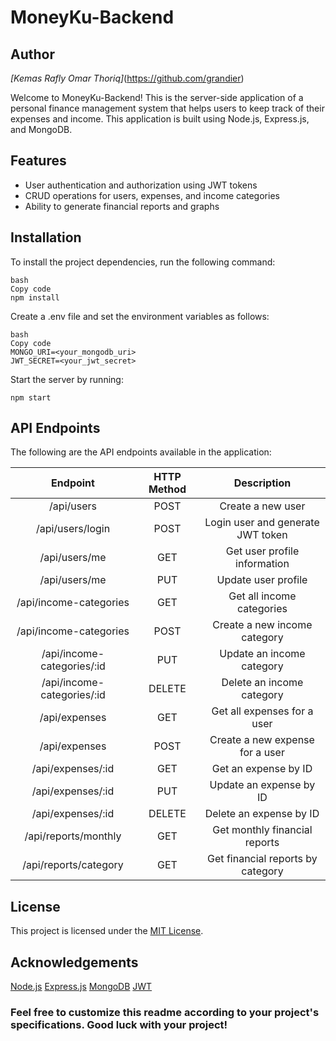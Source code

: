# MoneyKu-Backend

## Author
*[Kemas Rafly Omar Thoriq]*(https://github.com/grandier)

Welcome to MoneyKu-Backend! This is the server-side application of a personal finance management system that helps users to keep track of their expenses and income. This application is built using Node.js, Express.js, and MongoDB.

## Features
- User authentication and authorization using JWT tokens
- CRUD operations for users, expenses, and income categories
- Ability to generate financial reports and graphs

## Installation
To install the project dependencies, run the following command:

```
bash
Copy code
npm install
```

Create a .env file and set the environment variables as follows:

```
bash
Copy code
MONGO_URI=<your_mongodb_uri>
JWT_SECRET=<your_jwt_secret>
```

Start the server by running:

```
npm start
```

## API Endpoints
The following are the API endpoints available in the application:

| Endpoint | HTTP Method | Description |
|:--------:| :----------:|:-----------:|
|/api/users| POST |Create a new user|
|/api/users/login	|POST	|Login user and generate JWT token|
|/api/users/me |	GET	|Get user profile information|
|/api/users/me	|PUT	|Update user profile|
|/api/income-categories	|GET	|Get all income categories|
|/api/income-categories	|POST	|Create a new income category|
|/api/income-categories/:id|	PUT	|Update an income category|
|/api/income-categories/:id	|DELETE	|Delete an income category|
|/api/expenses	|GET	|Get all expenses for a user|
|/api/expenses	|POST	|Create a new expense for a user|
|/api/expenses/:id	|GET	|Get an expense by ID|
|/api/expenses/:id	|PUT	|Update an expense by ID|
|/api/expenses/:id	|DELETE	|Delete an expense by ID|
|/api/reports/monthly	|GET	|Get monthly financial reports|
|/api/reports/category	|GET	|Get financial reports by category|

## License
This project is licensed under the [MIT License](https://opensource.org/license/mit/).

## Acknowledgements
[Node.js](https://nodejs.org/en/)
[Express.js](https://expressjs.com/)
[MongoDB](https://www.mongodb.com/)
[JWT](https://jwt.io/)

### Feel free to customize this readme according to your project's specifications. Good luck with your project!

